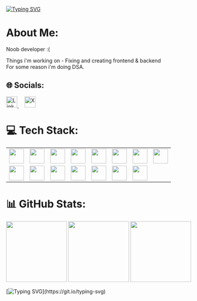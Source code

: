 
[![Typing SVG](https://readme-typing-svg.demolab.com?font=+JetBrains+Mono&size=24&pause=1000&color=00FF00&width=435&lines=Hey++!+Iam++Chandan;Breaking+%26+Fixing+Stuff+)](https://git.io/typing-svg)


#  About Me:

Noob developer :( 

Things i'm working on - Fixing and creating frontend & backend   
For some reason i'm doing DSA.



## 🌐 Socials:

<p align="left">
  <a href="https://linkedin.com/in/chandanmehto" target="_blank">
    <img src="https://cdn.jsdelivr.net/gh/devicons/devicon/icons/linkedin/linkedin-original.svg" width="30" alt="LinkedIn" />
  </a>
  &nbsp;&nbsp;&nbsp;
  <a href="https://x.com/ichandanmehto" target="_blank">
    <img src="https://static.cdnlogo.com/logos/x/9/x.svg" width="30" alt="X" />
  </a>
</p>





# 💻 Tech Stack:

<table>
  <tr>
    <td><img src="https://cdn.jsdelivr.net/gh/devicons/devicon/icons/cplusplus/cplusplus-original.svg" width="40"/></td>
    <td><img src="https://cdn.jsdelivr.net/gh/devicons/devicon/icons/html5/html5-original.svg" width="40"/></td>
<td><img src="https://cdn.jsdelivr.net/gh/devicons/devicon/icons/css3/css3-original.svg" width="40"/></td>
    <td><img src="https://cdn.jsdelivr.net/gh/devicons/devicon/icons/javascript/javascript-original.svg" width="40"/></td>
    <td><img src="https://cdn.jsdelivr.net/gh/devicons/devicon/icons/typescript/typescript-original.svg" width="40"/></td>
    <td><img src="https://cdn.jsdelivr.net/gh/devicons/devicon/icons/react/react-original.svg" width="40"/></td>
    <td><img src="https://cdn.jsdelivr.net/gh/devicons/devicon/icons/nextjs/nextjs-original.svg" width="40"/></td>
    <td><img src="https://cdn.jsdelivr.net/gh/devicons/devicon/icons/nodejs/nodejs-original.svg" width="40"/></td>
  </tr>
  <tr>
    <td><img src="https://cdn.jsdelivr.net/gh/devicons/devicon/icons/express/express-original.svg" width="40"/></td>
    <td><img src="https://cdn.jsdelivr.net/gh/devicons/devicon/icons/mongodb/mongodb-original.svg" width="40"/></td>
    <td><img src="https://cdn.jsdelivr.net/gh/devicons/devicon/icons/npm/npm-original-wordmark.svg" width="40"/></td>
    <td><img src="https://cdn.jsdelivr.net/gh/devicons/devicon/icons/yarn/yarn-original.svg" width="40"/></td>
 <td><img src="https://vitejs.dev/logo.svg" width="40"/></td>
    <td><img src="https://cdn.jsdelivr.net/gh/devicons/devicon/icons/postman/postman-original.svg" width="40"/></td>
    <td><img src="https://cdn.jsdelivr.net/gh/devicons/devicon/icons/vercel/vercel-original.svg" width="40"/></td>
  </tr>
</table>



# 📊 GitHub Stats:
<p align="start">
  <img src="https://github-readme-stats.vercel.app/api?username=iChandanMehto&theme=blue_navy&hide_border=false&include_all_commits=false&count_private=false" height="165" />
  <img src="https://nirzak-streak-stats.vercel.app/?user=iChandanMehto&theme=blue_navy&hide_border=false" height="165" />
  <img src="https://github-readme-stats.vercel.app/api/top-langs/?username=iChandanMehto&theme=blue_navy&hide_border=false&layout=compact" height="165" />
</p>




  [![Typing SVG](https://readme-typing-svg.demolab.com?font=+JetBrains+Mono&size=24&pause=1000&color=00FF00&multiline=true&width=435&lines=Try.+Fail.+Debug.+Win.)](https://git.io/typing-svg)

